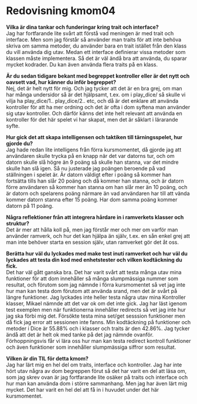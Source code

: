 ---
---
Redovisning kmom04
=========================

<p><b>Vilka är dina tankar och funderingar kring trait och interface?</b><br>
Jag har fortfarande lite svårt att förstå vad meningen är med trait och interface. Men som jag förstår så använder man traits för att inte behöva skriva om samma metoder, du använder bara en trait istället från den klass du vill använda dig utav. Medan ett interface definierar vissa metoder som klassen måste implementera. Så det är väl ändå bra att använda, du sparar mycket kodrader. Du kan även använda flera traits på en klass. </p>

<p><b>Är du sedan tidigare bekant med begreppet kontroller eller är det nytt och oavsett vad, hur känner du inför begreppet?</b><br>
Nej, det är helt nytt för mig. Och jag tycker att det är en bra grej, om man har många undersidor så är det hjälpsamt, t.ex. om i play_dice/ så skulle vi vilja ha play_dice/1.. play_dice/2.. etc, och då är det enklare att använda kontroller för att ha mer ordning och det är ofta i dom syftena man använder sig utav kontroller. Och därför känns det inte helt relevant att använda en kontroller för det här spelet vi har skapat, men det är såklart i lärarande syfte.</p>

<p><b>Hur gick det att skapa intelligensen och taktiken till tärningsspelet, hur gjorde du?</b><br>
Jag hade redan lite intelligens från förra kursmomentet, då gjorde jag att användaren skulle trycka på en knapp när det var datorns tur, och om datorn skulle slå högre än 9 poäng så skulle han stanna, var det mindre skulle han slå igen. Så nu justerade jag poängen beroende på vad ställningen i spelet är. Är datorn väldigt efter i poäng så kommer han fortsätta tills han slår 20 poäng och då kommer han stanna, och är datorn förre användaren så kommer han stanna om han slår mer än 10 poäng, och är datorn och spelarens poäng närmare än vad användaren har till att vända kommer datorn stanna efter 15 poäng. Har dom samma poäng kommer datorn på 11 poäng.</p>

<p><b>Några reflektioner från att integrera hårdare in i ramverkets klasser och struktur?</b><br>
Det är mer att hålla koll på, men jag förstår mer och mer om varför man använder ramverk, och hur det kan hjälpa än själv, t.ex. en sån enkel grej att man inte behöver starta en session själv, utan ramverket gör det åt oss. </p>

<p><b>Berätta hur väl du lyckades med make test inuti ramverket och hur väl du lyckades att testa din kod med enhetstester och vilken kodtäckning du fick.</b><br>
Det har väl gått ganska bra. Det har varit svårt att testa många utav mina funktioner för att dom innehåller så många slumpmässiga nummer som resultat, och förutom som jag nämnde i förra kursmomentet så vet jag inte hur man kan testa dom förutom att använda srand, men det är svårt på längre funktioner. Jag lyckades inte heller testa några utav mina Kontroller klasser, Mikael nämnde att det var ok om det inte gick. Jag har läst igenom test exemplen men när funktionerna innehåller redirects så vet jag inte hur jag ska förbi mig det. Försökte testa mina set/get sesssion funktioner men då fick jag error att sessionen inte fanns. Min kodtäckning på funktioner och metoder i Dice är 55.88% och i klasser och traits är den 42.86%. Jag tycker ändå att det är helt ok med tanke på det jag nämnde ovanför. Förhoppningsvis får vi lära oss hur man kan testa redirect kontroll funktioner och även funktioner som innehåller slumpmässiga siffror som resultat.</p>

<p><b>Vilken är din TIL för detta kmom?</b><br>
Jag har lärt mig en hel del om traits, interface och kontroller. Jag har inte hört utav några av dom begreppen förut så det har varit en del att läsa om, som jag skrev ovan är jag fortfarande lite osäker på traits och interface och hur man kan använda dom i större sammanhang. Men jag har även lärt mig mycket. Det har varit en hel del att få in i huvudet under det här kursmomentet.</p>
